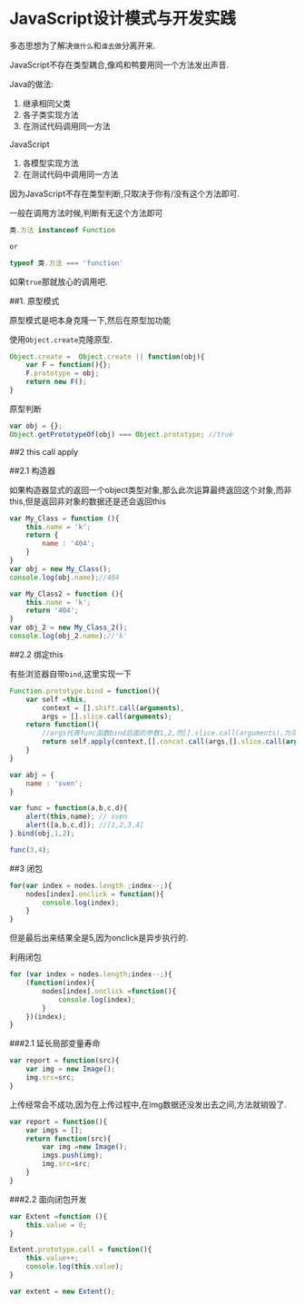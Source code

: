 # JavaScript设计模式与开发实践

多态思想为了解决`做什么`和`谁去做`分离开来.

JavaScript不存在类型耦合,像鸡和鸭要用同一个方法发出声音.

Java的做法:

1. 继承相同父类
2. 各子类实现方法
3. 在测试代码调用同一方法

JavaScript

1. 各模型实现方法
2. 在测试代码中调用同一方法

因为JavaScript不存在类型判断,只取决于你有/没有这个方法即可.

一般在调用方法时候,判断有无这个方法即可

```javascript
类.方法 instanceof Function

or

typeof 类.方法 === 'function'
```

如果`true`那就放心的调用吧.

##1. 原型模式

原型模式是吧本身克隆一下,然后在原型加功能

使用`Object.create`克隆原型.

```javascript
Object.create =  Object.create || function(obj){
    var F = function(){};
    F.prototype = obj;
    return new F();
}
```

原型判断

```javascript
var obj = {};
Object.getPrototypeOf(obj) === Object.prototype; //true
```

##2 this call apply

##2.1 构造器

如果构造器显式的返回一个object类型对象,那么此次运算最终返回这个对象,而非this,但是返回非对象的数据还是还会返回this

```javascript
var My_Class = function (){
    this.name = 'k';
    return {
        name : '404';
    }
}
var obj = new My_Class();
console.log(obj.name);//404

var My_Class2 = function (){
    this.name = 'k';
    return '404';
}
var obj_2 = new My_Class_2();
console.log(obj_2.name);//'k'
```

##2.2 绑定this

有些浏览器自带`bind`,这里实现一下

```javascript
Function.prototype.bind = function(){
    var self =this,
        context = [].shift.call(arguments),
        args = [].slice.call(arguments);
    return function(){
        //args代表func函数bind后面的参数1,2,而[].slice.call(arguments),为克隆3,4参数.
        return self.apply(context,[].concat.call(args,[].slice.call(arguments)));
    }
}

var abj = {
    name : 'sven';
}

var func = function(a,b,c,d){
    alert(this,name); // sven
    alert([a,b,c,d]); //[1,2,3,4]
}.bind(obj,1,2);

func(3,4);
```
##3 闭包

```javascript
for(var index = nodes.length ;index--;){
    nodes[index].onclick = function(){
        console.log(index);
    }
}
```
但是最后出来结果全是5,因为onclick是异步执行的.

利用闭包

```javascript
for (var index = nodes.length;index--;){
    (function(index){
        nodes[index].onclick =function(){
            console.log(index);
        }
    })(index);
}
```

###2.1 延长局部变量寿命

```javascript
var report = function(src){
    var img = new Image();
    img.src=src;
}
```
上传经常会不成功,因为在上传过程中,在img数据还没发出去之间,方法就销毁了.
```javascript
var report = function(){
    var imgs = [];
    return function(src){
        var img =new Image();
        imgs.push(img);
        img.src=src;
    }
}
```

###2.2 面向闭包开发

```javascript
var Extent =function (){
    this.value = 0;
}

Extent.prototype.call = function(){
    this.value++;
    console.log(this.value);
}

var extent = new Extent();

```
